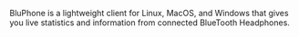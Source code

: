 BluPhone is a lightweight client for Linux, MacOS, and Windows that gives you live statistics and information from connected BlueTooth Headphones.
